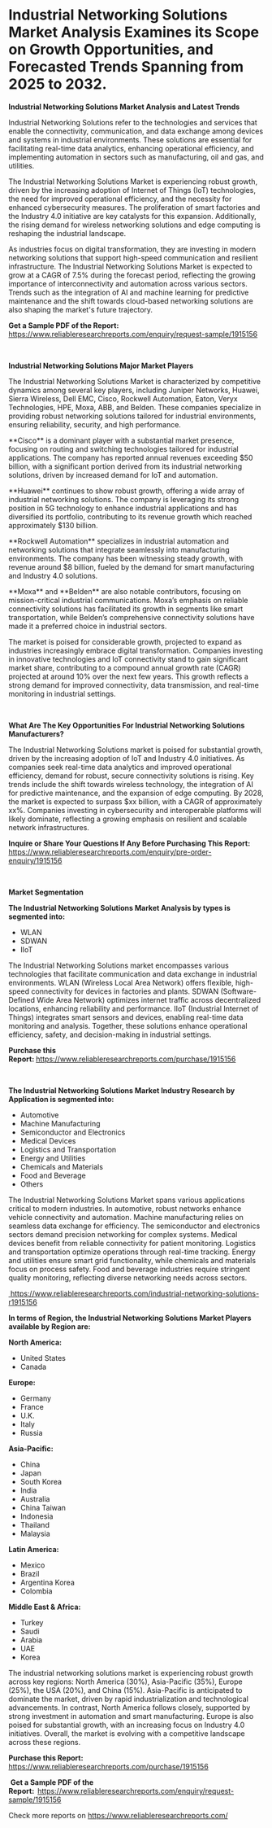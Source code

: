 <p><h1>Industrial Networking Solutions Market Analysis Examines its Scope on Growth Opportunities, and Forecasted Trends Spanning from 2025 to 2032.</h1></p><p><strong>Industrial Networking Solutions Market Analysis and Latest Trends</strong></p>
<p><p>Industrial Networking Solutions refer to the technologies and services that enable the connectivity, communication, and data exchange among devices and systems in industrial environments. These solutions are essential for facilitating real-time data analytics, enhancing operational efficiency, and implementing automation in sectors such as manufacturing, oil and gas, and utilities.</p><p>The Industrial Networking Solutions Market is experiencing robust growth, driven by the increasing adoption of Internet of Things (IoT) technologies, the need for improved operational efficiency, and the necessity for enhanced cybersecurity measures. The proliferation of smart factories and the Industry 4.0 initiative are key catalysts for this expansion. Additionally, the rising demand for wireless networking solutions and edge computing is reshaping the industrial landscape.</p><p>As industries focus on digital transformation, they are investing in modern networking solutions that support high-speed communication and resilient infrastructure. The Industrial Networking Solutions Market is expected to grow at a CAGR of 7.5% during the forecast period, reflecting the growing importance of interconnectivity and automation across various sectors. Trends such as the integration of AI and machine learning for predictive maintenance and the shift towards cloud-based networking solutions are also shaping the market's future trajectory.</p></p>
<p><strong>Get a Sample PDF of the Report:&nbsp;</strong> <a href="https://www.reliableresearchreports.com/enquiry/request-sample/1915156?utm_campaign=3083&utm_medium=2&utm_source=Github&utm_content=ia&utm_term=08042025&utm_id=industrial-networking-solutions">https://www.reliableresearchreports.com/enquiry/request-sample/1915156</a></p>
<p>&nbsp;</p>
<p><strong>Industrial Networking Solutions Major Market Players</strong></p>
<p><p>The Industrial Networking Solutions Market is characterized by competitive dynamics among several key players, including Juniper Networks, Huawei, Sierra Wireless, Dell EMC, Cisco, Rockwell Automation, Eaton, Veryx Technologies, HPE, Moxa, ABB, and Belden. These companies specialize in providing robust networking solutions tailored for industrial environments, ensuring reliability, security, and high performance.</p><p>**Cisco** is a dominant player with a substantial market presence, focusing on routing and switching technologies tailored for industrial applications. The company has reported annual revenues exceeding $50 billion, with a significant portion derived from its industrial networking solutions, driven by increased demand for IoT and automation.</p><p>**Huawei** continues to show robust growth, offering a wide array of industrial networking solutions. The company is leveraging its strong position in 5G technology to enhance industrial applications and has diversified its portfolio, contributing to its revenue growth which reached approximately $130 billion.</p><p>**Rockwell Automation** specializes in industrial automation and networking solutions that integrate seamlessly into manufacturing environments. The company has been witnessing steady growth, with revenue around $8 billion, fueled by the demand for smart manufacturing and Industry 4.0 solutions.</p><p>**Moxa** and **Belden** are also notable contributors, focusing on mission-critical industrial communications. Moxa’s emphasis on reliable connectivity solutions has facilitated its growth in segments like smart transportation, while Belden’s comprehensive connectivity solutions have made it a preferred choice in industrial sectors.</p><p>The market is poised for considerable growth, projected to expand as industries increasingly embrace digital transformation. Companies investing in innovative technologies and IoT connectivity stand to gain significant market share, contributing to a compound annual growth rate (CAGR) projected at around 10% over the next few years. This growth reflects a strong demand for improved connectivity, data transmission, and real-time monitoring in industrial settings.</p></p>
<p>&nbsp;</p>
<p><strong>What Are The Key Opportunities For Industrial Networking Solutions Manufacturers?</strong></p>
<p><p>The Industrial Networking Solutions market is poised for substantial growth, driven by the increasing adoption of IoT and Industry 4.0 initiatives. As companies seek real-time data analytics and improved operational efficiency, demand for robust, secure connectivity solutions is rising. Key trends include the shift towards wireless technology, the integration of AI for predictive maintenance, and the expansion of edge computing. By 2028, the market is expected to surpass $xx billion, with a CAGR of approximately xx%. Companies investing in cybersecurity and interoperable platforms will likely dominate, reflecting a growing emphasis on resilient and scalable network infrastructures.</p></p>
<p><strong>Inquire or Share Your Questions If Any Before Purchasing This Report:</strong> <a href="https://www.reliableresearchreports.com/enquiry/pre-order-enquiry/1915156?utm_campaign=3083&utm_medium=2&utm_source=Github&utm_content=ia&utm_term=08042025&utm_id=industrial-networking-solutions">https://www.reliableresearchreports.com/enquiry/pre-order-enquiry/1915156</a></p>
<p>&nbsp;</p>
<p><strong>Market Segmentation</strong></p>
<p><strong>The Industrial Networking Solutions Market Analysis by types is segmented into:</strong></p>
<p><ul><li>WLAN</li><li>SDWAN</li><li>IIoT</li></ul></p>
<p><p>The Industrial Networking Solutions market encompasses various technologies that facilitate communication and data exchange in industrial environments. WLAN (Wireless Local Area Network) offers flexible, high-speed connectivity for devices in factories and plants. SDWAN (Software-Defined Wide Area Network) optimizes internet traffic across decentralized locations, enhancing reliability and performance. IIoT (Industrial Internet of Things) integrates smart sensors and devices, enabling real-time data monitoring and analysis. Together, these solutions enhance operational efficiency, safety, and decision-making in industrial settings.</p></p>
<p><strong>Purchase this Report:&nbsp;</strong><a href="https://www.reliableresearchreports.com/purchase/1915156?utm_campaign=3083&utm_medium=2&utm_source=Github&utm_content=ia&utm_term=08042025&utm_id=industrial-networking-solutions">https://www.reliableresearchreports.com/purchase/1915156</a></p>
<p>&nbsp;</p>
<p><strong>The Industrial Networking Solutions Market Industry Research by Application is segmented into:</strong></p>
<p><ul><li>Automotive</li><li>Machine Manufacturing</li><li>Semiconductor and Electronics</li><li>Medical Devices</li><li>Logistics and Transportation</li><li>Energy and Utilities</li><li>Chemicals and Materials</li><li>Food and Beverage</li><li>Others</li></ul></p>
<p><p>The Industrial Networking Solutions Market spans various applications critical to modern industries. In automotive, robust networks enhance vehicle connectivity and automation. Machine manufacturing relies on seamless data exchange for efficiency. The semiconductor and electronics sectors demand precision networking for complex systems. Medical devices benefit from reliable connectivity for patient monitoring. Logistics and transportation optimize operations through real-time tracking. Energy and utilities ensure smart grid functionality, while chemicals and materials focus on process safety. Food and beverage industries require stringent quality monitoring, reflecting diverse networking needs across sectors.</p></p>
<p><a href="https://www.reliableresearchreports.com/industrial-networking-solutions-r1915156?utm_campaign=3083&utm_medium=2&utm_source=Github&utm_content=ia&utm_term=08042025&utm_id=industrial-networking-solutions">&nbsp;https://www.reliableresearchreports.com/industrial-networking-solutions-r1915156</a></p>
<p><strong>In terms of Region, the Industrial Networking Solutions Market Players available by Region are:</strong></p>
<p>
    <p> <strong> North America: </strong>
        <ul>
            <li>United States</li>
            <li>Canada</li>
        </ul>
        </p> 
    <p> <strong> Europe: </strong>
        <ul>
            <li>Germany</li>
            <li>France</li>
            <li>U.K.</li>
            <li>Italy</li>
            <li>Russia</li>
        </ul>
        </p> 
    <p> <strong> Asia-Pacific: </strong>
        <ul>
            <li>China</li>
            <li>Japan</li>
            <li>South Korea</li>
            <li>India</li>
            <li>Australia</li>
            <li>China Taiwan</li>
            <li>Indonesia</li>
            <li>Thailand</li>
            <li>Malaysia</li>
        </ul>
        </p> 
    <p> <strong> Latin America: </strong>
        <ul>
            <li>Mexico</li>
            <li>Brazil</li>
            <li>Argentina Korea</li>
            <li>Colombia</li>
        </ul>
        </p> 
    <p> <strong> Middle East & Africa: </strong>
        <ul>
            <li>Turkey</li>
            <li>Saudi</li>
            <li>Arabia</li>
            <li>UAE</li>
            <li>Korea</li>
        </ul>
    </p>
    </p>
<p><p>The industrial networking solutions market is experiencing robust growth across key regions: North America (30%), Asia-Pacific (35%), Europe (25%), the USA (20%), and China (15%). Asia-Pacific is anticipated to dominate the market, driven by rapid industrialization and technological advancements. In contrast, North America follows closely, supported by strong investment in automation and smart manufacturing. Europe is also poised for substantial growth, with an increasing focus on Industry 4.0 initiatives. Overall, the market is evolving with a competitive landscape across these regions.</p></p>
<p><strong>Purchase this Report: </strong><a href="https://www.reliableresearchreports.com/purchase/1915156?utm_campaign=3083&utm_medium=2&utm_source=Github&utm_content=ia&utm_term=08042025&utm_id=industrial-networking-solutions">https://www.reliableresearchreports.com/purchase/1915156</a></p>
<p>&nbsp;<strong>Get a Sample PDF of the Report:&nbsp;&nbsp;</strong><a href="https://www.reliableresearchreports.com/enquiry/request-sample/1915156?utm_campaign=3083&utm_medium=2&utm_source=Github&utm_content=ia&utm_term=08042025&utm_id=industrial-networking-solutions">https://www.reliableresearchreports.com/enquiry/request-sample/1915156</a></p>
<p><strong></strong></p>
<p>Check more reports on <a href="https://www.reliableresearchreports.com/?utm_campaign=3083&utm_medium=2&utm_source=Github&utm_content=ia&utm_term=08042025&utm_id=industrial-networking-solutions">https://www.reliableresearchreports.com/</a></p>